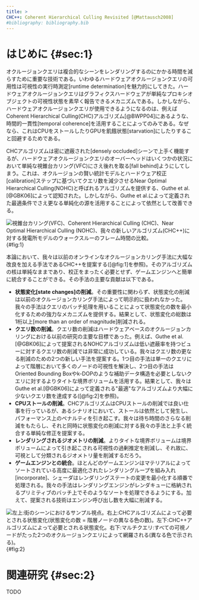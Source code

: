 ```yaml
---
title: >
CHC++: Coherent Hierarchical Culling Revisited [@Mattausch2008]
#bibliography: bibliography.bib
---
```

# はじめに {#sec:1}

オクルージョンクエリは複合的なシーンをレンダリングするのにかかる時間を減らすために重要な技術である。いわゆるハードウェアオクルージョンクエリの可用性は可視性の実行時測定[runtime determination]を魅力的にしてきた。ハードウェアオクルージョンクエリはグラフィクスハードウェアが単純なプロキシオブジェクトの可視性状態を素早く報告できるメカニズムである。しかしながら、ハードウェアオクルージョンクエリが使用できるようになるのは、例えばCoherent Hierarchical Culling(CHC)アルゴリズム[@BWPP04]にあるような、時間的一貫性[temporal coherence]を活用することによってのみである。なぜなら、これはCPUをストールしたりGPUを飢餓状態[starvation]にしたりすること回避するためである。

CHCアルゴリズムは密に遮蔽された[densely occluded]シーンで上手く機能するが、ハードウェアオクルージョンクエリのオーバーヘッドはいくつかの状況において単純な視錐台カリング(VFC)にさえ後れを取る[fall behind]ようにしてしまう。これは、オクルージョンの賢い統計モデルとハードウェア校正[calibration]ステップに基づいてクエリ数を減少させるNear Optimal Hierarchical Culling(NOHC)と呼ばれるアルゴリズムを提供する、Guthe et al.[@GBK06]によって認知された。しかしながら、Guthe et al.によって定義された最適条件でさえ更なる単純化の源を活用することによって依然として改善できる。

![視錐台カリング(VFC)、Coherent Hierarchical Culling (CHC)、Near Optimal Hierarchical Culling (NOHC)、我々の新しいアルゴリズム(CHC++)に対する発電所モデルのウォークスルーのフレーム時間の比較。](){#fig:1}

本論において、我々は以前のオンラインなオクルージョンカリング手法に大幅な改良を加える手法であるCHC++を提案する([@fig:1]を参照)。そのアルゴリズムの核は単純なままであり、校正をまったく必要とせず、ゲームエンジンへと簡単に統合することができる。その手法の主要な貢献は以下である。

- **状態変化[state changes]の削減**。その重要性に関わらず、状態変化の削減は以前のオクルージョンカリング手法によって明示的に扱われなかった。我々の手法はクエリのバッチ処理を用いることによって状態変化の数を最小化するための強力なメカニズムを提供する。結果として、状態変化の総数は1桁以上[more than an order of magnitude]削減される。
- **クエリ数の削減**。クエリ数の削減はハードウェアベースのオクルージョンカリングにおける以前の研究の主要な目標であった。例えば、Guthe et al.[@GBK06]によって提案されるNOHCアルゴリズムは低い遮蔽率を持つビューに対するクエリ数の削減では非常に成功している。我々はクエリ数の更なる削減のための2つの新しい手法を提案する。1つ目の手法は単一のクエリによって階層において多くのノードの可視性を解決し、2つ目の手法はOriented Bounding Boxやk-DOPのような補助データ構造を必要としないクエリに対するよりタイトな境界ボリュームを活用する。結果として、我々はGuthe et al.[@GBK06]によって定義される"最適"なアルゴリズムより大幅に少ないクエリ数を達成する([@fig:2]を参照)。
- **CPUストールの削減**。CHCアルゴリズムはCPUストールの削減では良い仕事を行っているが、あるシナリオにおいて、ストールは依然として発生し、パフォーマンス上のペナルティを引き起こす。我々は待ち時間のさらなる削減をもたらし、それと同時に状態変化の削減に対する我々の手法と上手く統合する単純な修正を提案する。
- **レンダリングされるジオメトリの削減**。よりタイトな境界ボリュームは境界ボリュームによって引き起こされる可視性の過剰推定を削減し、それ故に、可視として分類されるジオメトリ量を削減するだろう。
- **ゲームエンジンとの統合**。ほとんどのゲームエンジンはマテリアルによってソートされている高度に最適化されたレンダリングループを組み入れ[incorporate]、シェーダはレンダリングステートの変更を最小化する順番で処理される。我々の手法はレンダリングエンジンがレンダキューに格納されるプリミティブのバッチ上でそのようなソートを処理できるようにする。加えて、提案される技術はエンジン呼び出し数を大幅に削減する。

![左上:街のシーンにおけるサンプル視点。右上:CHCアルゴリズムによって必要とされる状態変化(状態変化の数 = 階層ノードの異なる色の数)。左下:CHC++アルゴリズムによって必要とされる状態変化。右下:マルチクエリ:すべての可視ノードがたった2つのオクルージョンクエリによって網羅される(異なる色で示される)。](){#fig:2}

# 関連研究 {#sec:2}

TODO
